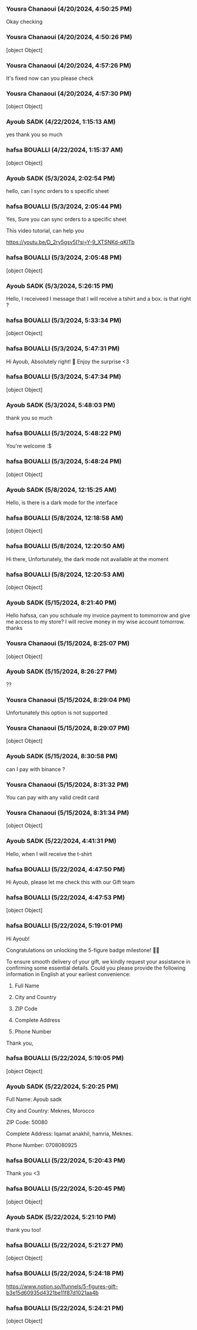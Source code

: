 ### Yousra Chanaoui (4/20/2024, 4:50:25 PM)

Okay checking 

### Yousra Chanaoui (4/20/2024, 4:50:26 PM)

[object Object]

### Yousra Chanaoui (4/20/2024, 4:57:26 PM)

It's fixed now can you please check

### Yousra Chanaoui (4/20/2024, 4:57:30 PM)

[object Object]

### Ayoub SADK (4/22/2024, 1:15:13 AM)

yes thank you so much

### hafsa BOUALLI (4/22/2024, 1:15:37 AM)

[object Object]

### Ayoub SADK (5/3/2024, 2:02:54 PM)

hello, can I sync orders to s specific sheet

### hafsa BOUALLI (5/3/2024, 2:05:44 PM)

Yes, Sure you can sync orders to a specific sheet 

This video tutorial, can help you 

https://youtu.be/D_2ry5gsv5I?si=Y-9_XTSNKd-qKlTb

### hafsa BOUALLI (5/3/2024, 2:05:48 PM)

[object Object]

### Ayoub SADK (5/3/2024, 5:26:15 PM)

Hello, I receiveed I message that I will receive a tshirt and a box. is that right ?

### hafsa BOUALLI (5/3/2024, 5:33:34 PM)

[object Object]

### hafsa BOUALLI (5/3/2024, 5:47:31 PM)

Hi Ayoub, 
Absolutely right! 🎁 Enjoy the surprise <3

### hafsa BOUALLI (5/3/2024, 5:47:34 PM)

[object Object]

### Ayoub SADK (5/3/2024, 5:48:03 PM)

thank you so much

### hafsa BOUALLI (5/3/2024, 5:48:22 PM)

You're welcome :$

### hafsa BOUALLI (5/3/2024, 5:48:24 PM)

[object Object]

### Ayoub SADK (5/8/2024, 12:15:25 AM)

Hello, is there is a dark mode for the interface

### hafsa BOUALLI (5/8/2024, 12:18:58 AM)

[object Object]

### hafsa BOUALLI (5/8/2024, 12:20:50 AM)

Hi there, 
Unfortunately, the dark mode not available at the moment

### hafsa BOUALLI (5/8/2024, 12:20:53 AM)

[object Object]

### Ayoub SADK (5/15/2024, 8:21:40 PM)

Hello hafssa, can you schduale my invoice payment to tommorrow and give me access to my store? I will recive money in my wise account tomorrow. thanks

### Yousra Chanaoui (5/15/2024, 8:25:07 PM)

[object Object]

### Ayoub SADK (5/15/2024, 8:26:27 PM)

??

### Yousra Chanaoui (5/15/2024, 8:29:04 PM)

Unfortunately this option is not supported

### Yousra Chanaoui (5/15/2024, 8:29:07 PM)

[object Object]

### Ayoub SADK (5/15/2024, 8:30:58 PM)

can I pay with binance ?

### Yousra Chanaoui (5/15/2024, 8:31:32 PM)

You can pay with any valid credit card

### Yousra Chanaoui (5/15/2024, 8:31:34 PM)

[object Object]

### Ayoub SADK (5/22/2024, 4:41:31 PM)

Hello, when I will receive the t-shirt

### hafsa BOUALLI (5/22/2024, 4:47:50 PM)

Hi Ayoub, 
please let me check this with our Gift team

### hafsa BOUALLI (5/22/2024, 4:47:53 PM)

[object Object]

### hafsa BOUALLI (5/22/2024, 5:19:01 PM)

Hi Ayoub!

Congratulations on unlocking the 5-figure badge milestone! 🎉👏 



To ensure smooth delivery of your gift, we kindly request your assistance in confirming some essential details. Could you please provide the following information in English at your earliest convenience:



1. Full Name

2. City and Country

3. ZIP Code

4. Complete Address

5. Phone Number


Thank you,

### hafsa BOUALLI (5/22/2024, 5:19:05 PM)

[object Object]

### Ayoub SADK (5/22/2024, 5:20:25 PM)

Full Name: Ayoub sadk

City and Country: Meknes, Morocco

ZIP Code: 50080

Complete Address: Iqamat anakhil, hamria, Meknes.

Phone Number: 0708080925

### hafsa BOUALLI (5/22/2024, 5:20:43 PM)

Thank you <3

### hafsa BOUALLI (5/22/2024, 5:20:45 PM)

[object Object]

### Ayoub SADK (5/22/2024, 5:21:10 PM)

thank you too!

### hafsa BOUALLI (5/22/2024, 5:21:27 PM)

[object Object]

### hafsa BOUALLI (5/22/2024, 5:24:18 PM)

https://www.notion.so/lfunnels/5-figures-gift-b3e15d60935d4321be11f87d1021aa4b

### hafsa BOUALLI (5/22/2024, 5:24:21 PM)

[object Object]
